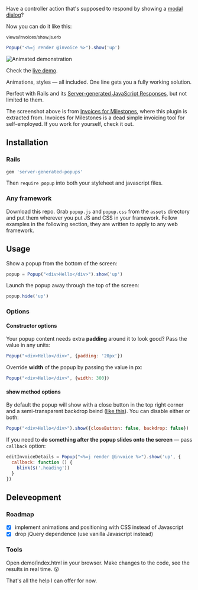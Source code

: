 Have a controller action that's supposed to respond by showing a [modal dialog](https://en.wikipedia.org/wiki/Modal_window)? 

Now you can do it like this:

<sub>views/invoices/show.js.erb<sub>
```javascript
Popup("<%=j render @invoice %>").show('up')
```

![Animated demonstration](http://i.giphy.com/3oEjI0kLsPZ7u6l8ru.gif)

Check the [live demo](https://colorfulfool.github.io/server-generated-popups/demo/).

Animations, styles — all included. One line gets you a fully working solution.

Perfect with Rails and its [Server-generated JavaScript Responses](https://signalvnoise.com/posts/3697-server-generated-javascript-responses), but not limited to them.

The screenshot above is from [Invoices for Milestones](http://invoicesformilestones.com), where this plugin is extracted from. Invoices for Milestones is a dead simple invoicing tool for self-employed. If you work for yourself, check it out.

## Installation

### Rails

```ruby
gem 'server-generated-popups'
```

Then `require popup` into both your styleheet and javascript files.

### Any framework

Download this repo. Grab `popup.js` and `popup.css` from the `assets` directory and put them wherever you put JS and CSS in your framework. Follow examples in the following section, they are written to apply to any web framework.

## Usage

Show a popup from the bottom of the screen:

```javascript
popup = Popup("<div>Hello</div>").show('up')
```

Launch the popup away through the top of the screen:

```javascript
popup.hide('up')
```

### Options

#### Constructor options

Your popup content needs extra **padding** around it to look good? Pass the value in any units:

```javascript
Popup("<div>Hello</div>", {padding: '20px'})
```

Override **width** of the popup by passing the value in px:

```javascript
Popup("<div>Hello</div>", {width: 300})
```

#### show method options

By default the popup will show with a close button in the top right corner and a semi-transparent backdrop beind ([like this](https://colorfulfool.github.io/server-generated-popups/demo/)). You can disable either or both:

```javascript
Popup("<div>Hello</div>").show({closeButton: false, backdrop: false})
```

If you need to **do something after the popup slides onto the screen** — pass `callback` option:

```javascript
editInvoiceDetails = Popup("<%=j render @invoice %>").show('up', {
  callback: function () {
    blink($('.heading'))
  }
})
```

## Deleveopment

### Roadmap

- [x] implement animations and positioning with CSS instead of Javascript
- [x] drop jQuery dependence (use vanilla Javascript instead)

### Tools

Open demo/index.html in your browser. Make changes to the code, see the results in real time. 😮

That's all the help I can offer for now.
